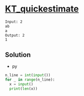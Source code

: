 # [KT_quickestimate](https://open.kattis.com/problems/quickestimate)



```txt
Input: 2
ab
a
Output: 2
1
```

## Solution

* py

```py
n_line = int(input())
for _ in range(n_line):
  x = input()
  print(len(x))
```
